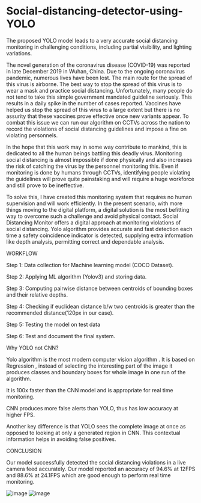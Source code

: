 # Social-distancing-detector-using-YOLO
The proposed YOLO model leads to a very accurate social distancing monitoring in challenging conditions, including partial visibility, and lighting variations.

The novel generation of the coronavirus disease (COVID-19) was reported in late
December 2019 in Wuhan, China. Due to the ongoing coronavirus pandemic, numerous lives
have been lost. The main route for the spread of this virus is airborne. The best way to stop the
spread of this virus is to wear a mask and practice social distancing. Unfortunately, many people
do not tend to take this simple government mandated guideline seriously. This results in a daily
spike in the number of cases reported. Vaccines have helped us stop the spread of this virus to
a large extent but there is no assurity that these vaccines prove effective once new variants
appear. To combat this issue we can run our algorithm on CCTVs across the nation to record the
violations of social distancing guidelines and impose a fine on violating personnels.

In the hope that this work may in some way contribute to mankind, this is dedicated to all
the human beings battling this deadly virus. Monitoring social distancing is almost impossible if
done physically and also increases the risk of catching the virus by the personnel monitoring
this. Even if monitoring is done by humans through CCTVs, identifying people violating the
guidelines will prove quite painstaking and will require a huge workforce and still prove to be
ineffective.

To solve this, I have created this monitoring system that requires no human supervision
and will work efficiently.
In the present scenario, with more things moving to the digital platform, a digital solution is the
most befitting way to overcome such a challenge and avoid physical contact. Social Distancing Monitor offers a digital approach at monitoring violations of social distancing. Yolo algorithm provides accurate and fast detection each time a safety coincidence indicator is detected, supplying extra information like depth analysis, permitting correct and dependable analysis.

WORKFLOW

Step 1: Data collection for Machine learning model (COCO Dataset). 

Step 2: Applying ML algorithm (Yolov3) and storing data.

Step 3: Computing pairwise distance between centroids of bounding boxes and their relative depths.

Step 4: Checking if euclidean distance b/w two centroids is greater than the recommended distance(120px in our case).

Step 5: Testing the model on test data 

Step 6: Test and document the final system.

Why YOLO not CNN?

Yolo algorithm is the most modern computer vision algorithm . It is based on Regression , instead of selecting the interesting part of the image it produces classes and boundary boxes for whole image in one run of the algorithm.

It is 100x faster than the CNN model and is appropriate for real time monitoring.

CNN produces more false alerts than YOLO, thus has low accuracy at higher FPS.

Another key difference is that YOLO sees the complete image at once as opposed to looking at only a generated region in CNN. This contextual information helps in avoiding false positives.

CONCLUSION

Our model successfully detected the social distancing violations in a live camera feed accurately.
Our model reported an accuracy of 94.6% at 12FPS and 88.6% at 24.1FPS which are good enough to perform real time monitoring.

![image](https://user-images.githubusercontent.com/117010199/198875351-f4eee131-75de-4b05-86d3-707ca5595456.png)
![image](https://user-images.githubusercontent.com/117010199/198875591-878858f2-c370-4764-8401-128083d68be0.png)


